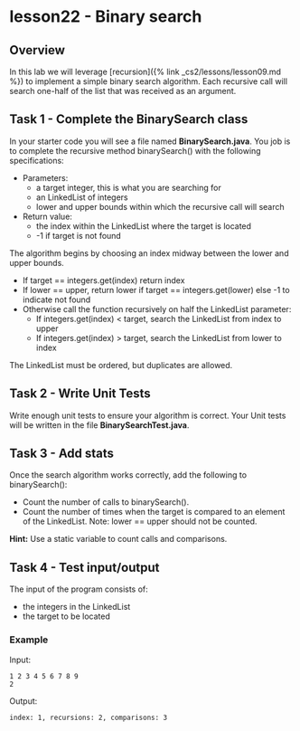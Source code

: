 # lesson22 - Binary search

## Overview

In this lab we will leverage [recursion]({% link _cs2/lessons/lesson09.md %}) to implement a simple
binary search algorithm. Each recursive call will search one-half of the list that was 
received as an argument.


## Task 1 - Complete the BinarySearch class

In your starter code you will see a file named **BinarySearch.java**. You job is to complete the
recursive method binarySearch() with the following specifications:

- Parameters:
  - a target integer, this is what you are searching for
  - an LinkedList of integers
  - lower and upper bounds within which the recursive call will search
- Return value:
  - the index within the LinkedList where the target is located
  - -1 if target is not found

The algorithm begins by choosing an index midway between the lower and upper bounds.

- If target == integers.get(index) return index
- If lower == upper, return lower if target == integers.get(lower) else -1 to indicate not found
- Otherwise call the function recursively on half the LinkedList parameter:
  - If integers.get(index) < target, search the LinkedList from index to upper
  - If integers.get(index) > target, search the LinkedList from lower to index

The LinkedList must be ordered, but duplicates are allowed.

## Task 2 - Write Unit Tests

Write enough unit tests to ensure your algorithm is correct. Your Unit tests will be written in
the file **BinarySearchTest.java**.

## Task 3 - Add stats

Once the search algorithm works correctly, add the following to binarySearch():

- Count the number of calls to binarySearch().
- Count the number of times when the target is compared to an element of the LinkedList. Note: lower
  == upper should not be counted.

**Hint:** Use a static variable to count calls and comparisons.

## Task 4 - Test input/output

The input of the program consists of:

- the integers in the LinkedList
- the target to be located

### Example 

Input: 

```
1 2 3 4 5 6 7 8 9
2
```

Output:

```
index: 1, recursions: 2, comparisons: 3
```

